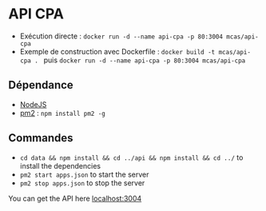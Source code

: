 API CPA
=======


* Exécution directe : `docker run -d --name api-cpa -p 80:3004 mcas/api-cpa`
* Exemple de construction avec Dockerfile : `docker build -t mcas/api-cpa . ` puis 
                 `docker run -d --name api-cpa -p 80:3004 mcas/api-cpa `

Dépendance
----------

 * [NodeJS]
 * [pm2] : `npm install pm2 -g`

Commandes
---------

 * `cd data && npm install && cd ../api && npm install && cd ../` to install the dependencies
 * `pm2 start apps.json` to start the server
 * `pm2 stop apps.json` to stop the server

You can get the API here [localhost:3004](http://localhost:3004)

[NodeJS]: https://nodejs.org/en/
[pm2]: http://pm2.keymetrics.io/

